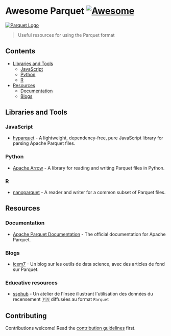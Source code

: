 # Awesome Parquet [![Awesome](https://awesome.re/badge.svg)](https://awesome.re)

[![Parquet Logo](assets/logo.svg)](https://parquet.apache.org/)

> Useful resources for using the Parquet format

## Contents

- [Libraries and Tools](#libraries-and-tools)
  - [JavaScript](#javascript)
  - [Python](#python)
  - [R](#r)
- [Resources](#resources)
  - [Documentation](#documentation)
  - [Blogs](#blogs)

## Libraries and Tools

### JavaScript

- [hyparquet](https://github.com/hyparquet/hyparquet) - A lightweight, dependency-free, pure JavaScript library for parsing Apache Parquet files.

### Python

- [Apache Arrow](https://arrow.apache.org/docs/python/parquet.html) - A library for reading and writing Parquet files in Python.

### R

- [nanoparquet](https://nanoparquet.r-lib.org/) - A reader and writer for a common subset of Parquet files.

## Resources

### Documentation

- [Apache Parquet Documentation](https://parquet.apache.org/docs/) - The official documentation for Apache Parquet.

### Blogs

- [icem7](https://www.icem7.fr/category/outils/parquet/) - Un blog sur les outils de data science, avec des articles de fond sur Parquet.

### Educative resources

- [ssphub](https://ssphub.github.io/ssphub-ateliers-parquet/) - Un atelier de l'Insee illustrant l'utilisation des données du recensement 🇫🇷 diffusées au format `Parquet`
 

## Contributing

Contributions welcome! Read the [contribution guidelines](contributing.md) first.
